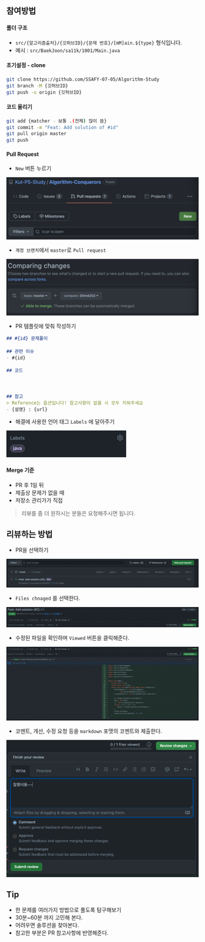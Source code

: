 ## 참여방법

#### 폴더 구조
- `src/{알고리즘출처}/{깃허브ID}/{문제 번호}/[mM]ain.${type}` 형식입니다.  
- 예시 : `src/BaekJoon/sa11k/1001/Main.java`

#### 초기설정 - clone
```bash
git clone https://github.com/SSAFY-07-05/Algorithm-Study
git branch -M {깃허브ID}
git push -u origin {깃허브ID}
```

#### 코드 올리기
```bash
git add {matcher - 보통 .(전체) 많이 씀}
git commit -m "Feat: Add solution of #id"
git pull origin master
git push 
```

#### Pull Request
* `New` 버튼 누르기

![PR 만들기](./github/PR/1.png)


* `계정 브랜치`에서 `master`로 `Pull request`

![PR 만들기](./github/PR/2.png)

* PR 템플릿에 맞춰 작성하기
```markdown
## #{id} 문제풀이

## 관련 이슈
- #{id}

## 코드



## 참고
> Reference는 옵션입니다! 참고사항이 없을 시 모두 지워주세요
- {설명} : {url}
```

* 해결에 사용한 언어 태그 `Labels` 에 달아주기

![PR 만들기](./github/PR/3.png)

#### Merge 기준
- PR 후 1일 뒤
- 제출상 문제가 없을 때
- 저장소 관리가가 직접
> 리뷰를 좀 더 원하시는 분들은 요청해주시면 됩니다.

## 리뷰하는 방법
- PR을 선택하기

![PR을 선택하기](./github/code_review/1.png)

- `Files chnaged` 를 선택한다.

![files changed 선택하기](./github/code_review/2.png)

- 수정된 파일을 확인하며 `Viewed` 버튼을 클릭해준다.

![Viewed 버튼을 클릭](./github/code_review/3.png)

- 코멘트, 개선, 수정 요청 등을 `markdown` 포맷의 코멘트와 체출한다.

![코멘트와 체출](./github/code_review/4.png)


## Tip
- 한 문제를 여러가지 방법으로 풀도록 탐구해보기
- 30분~60분 까지 고민해 본다.
- 어려우면 솔루션을 찾아본다.
- 참고한 부분은 PR 참고사항에 반영해준다.
